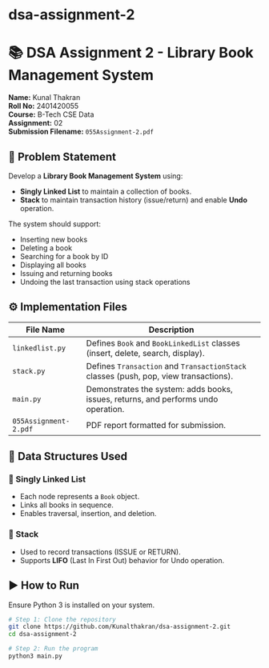 # dsa-assignment-2
# 📚 DSA Assignment 2 - Library Book Management System

**Name:** Kunal Thakran  
**Roll No:** 2401420055  
**Course:** B-Tech CSE Data  
**Assignment:** 02  
**Submission Filename:** `055Assignment-2.pdf`

## 🧠 Problem Statement

Develop a **Library Book Management System** using:
- **Singly Linked List** to maintain a collection of books.
- **Stack** to maintain transaction history (issue/return) and enable **Undo** operation.

The system should support:
- Inserting new books  
- Deleting a book  
- Searching for a book by ID  
- Displaying all books  
- Issuing and returning books  
- Undoing the last transaction using stack operations

## ⚙️ Implementation Files

| File Name | Description |
|------------|-------------|
| `linkedlist.py` | Defines `Book` and `BookLinkedList` classes (insert, delete, search, display). |
| `stack.py` | Defines `Transaction` and `TransactionStack` classes (push, pop, view transactions). |
| `main.py` | Demonstrates the system: adds books, issues, returns, and performs undo operation. |
| `055Assignment-2.pdf` | PDF report formatted for submission. |

## 🧩 Data Structures Used

### 🔹 Singly Linked List
- Each node represents a `Book` object.
- Links all books in sequence.
- Enables traversal, insertion, and deletion.

### 🔹 Stack
- Used to record transactions (ISSUE or RETURN).
- Supports **LIFO** (Last In First Out) behavior for Undo operation.

## ▶️ How to Run

Ensure Python 3 is installed on your system.

```bash
# Step 1: Clone the repository
git clone https://github.com/Kunalthakran/dsa-assignment-2.git
cd dsa-assignment-2

# Step 2: Run the program
python3 main.py
